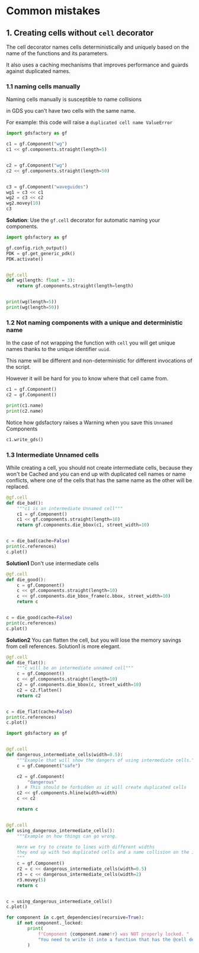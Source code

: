 <!-- #region -->
# Common mistakes

## 1. Creating cells without `cell` decorator

The cell decorator names cells deterministically and uniquely based on the name of the functions and its parameters.

It also uses a caching mechanisms that improves performance and guards against duplicated names.

### 1.1 naming cells manually

Naming cells manually is susceptible to name collisions

in GDS you can't have two cells with the same name.

For example: this code will raise a `duplicated cell name ValueError`

```python
import gdsfactory as gf

c1 = gf.Component("wg")
c1 << gf.components.straight(length=5)


c2 = gf.Component("wg")
c2 << gf.components.straight(length=50)


c3 = gf.Component("waveguides")
wg1 = c3 << c1
wg2 = c3 << c2
wg2.movey(10)
c3
```

**Solution**: Use the `gf.cell` decorator for automatic naming your components.
<!-- #endregion -->

```python
import gdsfactory as gf

gf.config.rich_output()
PDK = gf.get_generic_pdk()
PDK.activate()


@gf.cell
def wg(length: float = 3):
    return gf.components.straight(length=length)


print(wg(length=5))
print(wg(length=50))
```

### 1.2 Not naming components with a unique and deterministic name

In the case of not wrapping the function with `cell` you will get unique names thanks to the unique identifier `uuid`.

This name will be different and non-deterministic for different invocations of the script.

However it will be hard for you to know where that cell came from.

```python
c1 = gf.Component()
c2 = gf.Component()

print(c1.name)
print(c2.name)
```

Notice how gdsfactory raises a Warning when you save this `Unnamed` Components

```python
c1.write_gds()
```


### 1.3 Intermediate Unnamed cells

While creating a cell, you should not create intermediate cells, because they won't be Cached and you can end up with duplicated cell names or name conflicts, where one of the cells that has the same name as the other will be replaced.


```python
@gf.cell
def die_bad():
    """c1 is an intermediate Unnamed cell"""
    c1 = gf.Component()
    c1 << gf.components.straight(length=10)
    return gf.components.die_bbox(c1, street_width=10)


c = die_bad(cache=False)
print(c.references)
c.plot()
```

**Solution1** Don't use intermediate cells


```python
@gf.cell
def die_good():
    c = gf.Component()
    c << gf.components.straight(length=10)
    c << gf.components.die_bbox_frame(c.bbox, street_width=10)
    return c


c = die_good(cache=False)
print(c.references)
c.plot()
```

**Solution2** You can flatten the cell, but you will lose the memory savings from cell references. Solution1 is more elegant.


```python
@gf.cell
def die_flat():
    """c will be an intermediate unnamed cell"""
    c = gf.Component()
    c << gf.components.straight(length=10)
    c2 = gf.components.die_bbox(c, street_width=10)
    c2 = c2.flatten()
    return c2


c = die_flat(cache=False)
print(c.references)
c.plot()
```

```python
import gdsfactory as gf


@gf.cell
def dangerous_intermediate_cells(width=0.5):
    """Example that will show the dangers of using intermediate cells."""
    c = gf.Component("safe")

    c2 = gf.Component(
        "dangerous"
    )  # This should be forbidden as it will create duplicated cells
    c2 << gf.components.hline(width=width)
    c << c2

    return c


@gf.cell
def using_dangerous_intermediate_cells():
    """Example on how things can go wrong.

    Here we try to create to lines with different widths
    they end up with two duplicated cells and a name collision on the intermediate cell
    """
    c = gf.Component()
    r2 = c << dangerous_intermediate_cells(width=0.5)
    r3 = c << dangerous_intermediate_cells(width=2)
    r3.movey(5)
    return c


c = using_dangerous_intermediate_cells()
c.plot()
```

```python
for component in c.get_dependencies(recursive=True):
    if not component._locked:
        print(
            f"Component {component.name!r} was NOT properly locked. "
            "You need to write it into a function that has the @cell decorator."
        )
```
